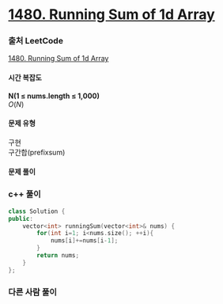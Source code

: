 # [1480. Running Sum of 1d Array](https://leetcode.com/problems/running-sum-of-1d-array/description/)

### 출처 LeetCode
[1480. Running Sum of 1d Array](https://leetcode.com/problems/running-sum-of-1d-array/description/)

#### 시간 복잡도
**N(1 ≤ nums.length ≤ 1,000)**  
$`O(N)`$

#### 문제 유형
구현  
구간합(prefixsum)

#### 문제 풀이

### c++ 풀이
```c++
class Solution {
public:
    vector<int> runningSum(vector<int>& nums) {        
        for(int i=1; i<nums.size(); ++i){
            nums[i]+=nums[i-1];
        }
        return nums;
    }
};
```

### 다른 사람 풀이
```c++

```